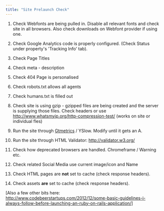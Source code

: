 ```yaml
---
title: "Site Prelaunch Check"
---
```


1. Check Webfonts are being pulled in. Disable all relevant fonts and check site in all browsers. Also check downloads on Webfont provider if using one.

2. Check Google Analytics code is properly configured. (Check Status under property's 'Tracking Info' tab).

3. Check Page Titles

4. Check meta - description

5. Check 404 Page is personalised

6. Check robots.txt allows all agents

7. Check humans.txt is filled out

8. Check site is using gzip - gzipped files are being created and the server is supplying those files. Check headers or use http://www.whatsmyip.org/http-compression-test/ (works on site or individual fles)

9. Run the site through [Gtmetrics](http://gtmetrix.com/dashboard.html) / YSlow. Modify until it gets an A.

10. Run the site through HTML Validator: http://validator.w3.org/

11. Check how deprecated browsers are handled. Chromeframe / Warning etc.

12. Check related Social Media use current image/icon and Name

13. Check HTML pages are **not** set to cache (check response headers).

14. Check assets **are** set to cache (check response headers).

[Also a few other bits here: http://www.codebeerstartups.com/2012/12/some-basic-guidelines-i-always-follow-before-launching-an-ruby-on-rails-application/]